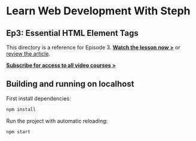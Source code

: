 # Learn Web Development With Steph

## Ep3: Essential HTML Element Tags

This directory is a reference for Episode 3. [**Watch the lesson now >**](https://youtu.be/j2daxQRmk0w) or [review the article](https://youtu.be/j2daxQRmk0w).

[**Subscribe for access to all video courses >**](https://www.youtube.com/channel/UC8qc2AyBbNmvgIky6236nHA/)

## Building and running on localhost

First install dependencies:

```sh
npm install
```

Run the project with automatic reloading:

```sh
npm start
```
